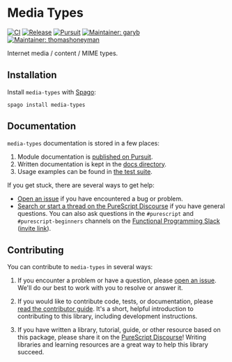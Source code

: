 # Media Types

[![CI](https://github.com/purescript-contrib/purescript-media-types/workflows/CI/badge.svg?branch=main)](https://github.com/purescript-contrib/purescript-media-types/actions?query=workflow%3ACI+branch%3Amain)
[![Release](http://img.shields.io/github/release/purescript-contrib/purescript-media-types.svg)](https://github.com/purescript-contrib/purescript-media-types/releases)
[![Pursuit](http://pursuit.purescript.org/packages/purescript-media-types/badge)](http://pursuit.purescript.org/packages/purescript-media-types/)
[![Maintainer: garyb](https://img.shields.io/badge/maintainer-garyb-lightgrey.svg)](http://github.com/garyb)
[![Maintainer: thomashoneyman](https://img.shields.io/badge/maintainer-thomashoneyman-lightgrey.svg)](http://github.com/thomashoneyman)

Internet media / content / MIME types.

## Installation

Install `media-types` with [Spago](https://github.com/purescript/spago):

```
spago install media-types
```

## Documentation

`media-types` documentation is stored in a few places:

1. Module documentation is [published on Pursuit](https://pursuit.purescript.org/packages/purescript-purescript-media-types).
2. Written documentation is kept in the [docs directory](./docs).
3. Usage examples can be found in [the test suite](./test).

If you get stuck, there are several ways to get help:

- [Open an issue](https://github.com/purescript-contrib/purescript-media-types/issues) if you have encountered a bug or problem.
- [Search or start a thread on the PureScript Discourse](https://discourse.purescript.org) if you have general questions. You can also ask questions in the `#purescript` and `#purescript-beginners` channels on the [Functional Programming Slack](https://functionalprogramming.slack.com) ([invite link](https://fpchat-invite.herokuapp.com/)).

## Contributing

You can contribute to `media-types` in several ways:

1. If you encounter a problem or have a question, please [open an issue](https://github.com/purescript-contrib/purescript-media-types/issues). We'll do our best to work with you to resolve or answer it.

2. If you would like to contribute code, tests, or documentation, please [read the contributor guide](./CONTRIBUTING.md). It's a short, helpful introduction to contributing to this library, including development instructions.

3. If you have written a library, tutorial, guide, or other resource based on this package, please share it on the [PureScript Discourse](https://discourse.purescript.org)! Writing libraries and learning resources are a great way to help this library succeed.
